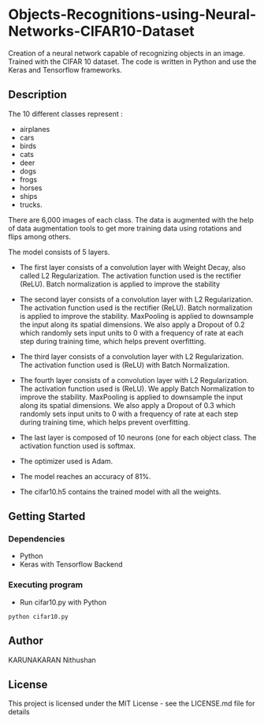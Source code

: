 # Objects-Recognitions-using-Neural-Networks-CIFAR10-Dataset

Creation of a neural network capable of recognizing objects in an image. Trained with the CIFAR 10 dataset.
The code is written in Python and use the Keras and Tensorflow frameworks.


## Description

The 10 different classes represent : 
* airplanes
* cars
* birds
* cats
* deer
* dogs
* frogs
* horses
* ships
* trucks. 

There are 6,000 images of each class.
The data is augmented with the help of data augmentation tools to get more training data using rotations and flips among others.

The model consists of 5 layers.

* The first layer consists of a convolution layer with Weight Decay, also called L2 Regularization. The activation function used is the rectifier (ReLU).
Batch normalization is applied to improve the stability  

* The second layer consists of a convolution layer with L2 Regularization. The activation function used is the rectifier (ReLU).
Batch normalization is applied to improve the stability.
MaxPooling is applied to downsample the input along its spatial dimensions.
We also apply a Dropout of 0.2 which randomly sets input units to 0 with a frequency of rate at each step during training time, which helps prevent overfitting.  

* The third layer consists of a convolution layer with L2 Regularization. The activation function used is (ReLU) with Batch Normalization.  

* The fourth layer consists of a convolution layer with L2 Regularization. The activation function used is (ReLU).
We apply Batch Normalization to improve the stability.
MaxPooling is applied to downsample the input along its spatial dimensions.
We also apply a Dropout of 0.3 which randomly sets input units to 0 with a frequency of rate at each step during training time, which helps prevent overfitting.  

* The last layer is composed of 10 neurons (one for each object class.
The activation function used is softmax.  

* The optimizer used is Adam.
* The model reaches an accuracy of 81%.

* The cifar10.h5 contains the trained model with all the weights.

## Getting Started

### Dependencies

* Python
* Keras with Tensorflow Backend

### Executing program

* Run cifar10.py with Python
```
python cifar10.py
```

## Author

KARUNAKARAN Nithushan


## License

This project is licensed under the MIT License - see the LICENSE.md file for details

